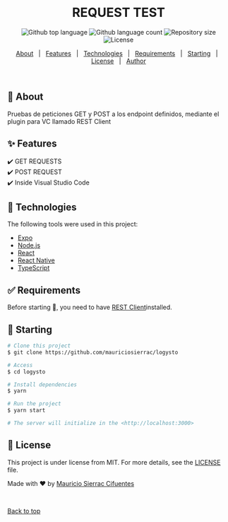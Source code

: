 <div align="center" id="top"> 
  

  &#xa0;

  <!-- <a href="https://logysto.netlify.app">Demo</a> -->
</div>

<h1 align="center">REQUEST TEST</h1>

<p align="center">
  <img alt="Github top language" src="https://img.shields.io/github/languages/top/mauriciosierrac/logysto?color=56BEB8">

  <img alt="Github language count" src="https://img.shields.io/github/languages/count/mauriciosierrac/logysto?color=56BEB8">

  <img alt="Repository size" src="https://img.shields.io/github/repo-size/mauriciosierrac/logysto?color=56BEB8">

  <img alt="License" src="https://img.shields.io/github/license/mauriciosierrac/logysto?color=56BEB8">

  <!-- <img alt="Github issues" src="https://img.shields.io/github/issues/{{YOUR_GITHUB_USERNAME}}/logysto?color=56BEB8" /> -->

  <!-- <img alt="Github forks" src="https://img.shields.io/github/forks/{{YOUR_GITHUB_USERNAME}}/logysto?color=56BEB8" /> -->

  <!-- <img alt="Github stars" src="https://img.shields.io/github/stars/{{YOUR_GITHUB_USERNAME}}/logysto?color=56BEB8" /> -->
</p>

<!-- Status -->

<!-- <h4 align="center"> 
	🚧  Logysto 🚀 Under construction...  🚧
</h4> 

<hr> -->

<p align="center">
  <a href="#dart-about">About</a> &#xa0; | &#xa0; 
  <a href="#sparkles-features">Features</a> &#xa0; | &#xa0;
  <a href="#rocket-technologies">Technologies</a> &#xa0; | &#xa0;
  <a href="#white_check_mark-requirements">Requirements</a> &#xa0; | &#xa0;
  <a href="#checkered_flag-starting">Starting</a> &#xa0; | &#xa0;
  <a href="#memo-license">License</a> &#xa0; | &#xa0;
  <a href="https://github.com/mauriciosierrac" target="_blank">Author</a>
</p>

<br>

## :dart: About ##

Pruebas de peticiones GET y POST a los endpoint definidos, mediante el plugin para VC llamado REST Client

## :sparkles: Features ##

:heavy_check_mark: GET REQUESTS\
:heavy_check_mark: POST REQUEST\
:heavy_check_mark: Inside Visual Studio Code

## :rocket: Technologies ##

The following tools were used in this project:

- [Expo](https://expo.io/)
- [Node.js](https://nodejs.org/en/)
- [React](https://pt-br.reactjs.org/)
- [React Native](https://reactnative.dev/)
- [TypeScript](https://www.typescriptlang.org/)

## :white_check_mark: Requirements ##

Before starting :checkered_flag:, you need to have [REST Client](https://marketplace.visualstudio.com/items?itemName=humao.rest-client)installed.

## :checkered_flag: Starting ##

```bash
# Clone this project
$ git clone https://github.com/mauriciosierrac/logysto

# Access
$ cd logysto

# Install dependencies
$ yarn

# Run the project
$ yarn start

# The server will initialize in the <http://localhost:3000>
```

## :memo: License ##

This project is under license from MIT. For more details, see the [LICENSE](LICENSE.md) file.


Made with :heart: by <a href="https://github.com/mauriciosierrac" target="_blank">Mauricio Sierrac Cifuentes</a>

&#xa0;

<a href="#top">Back to top</a>
